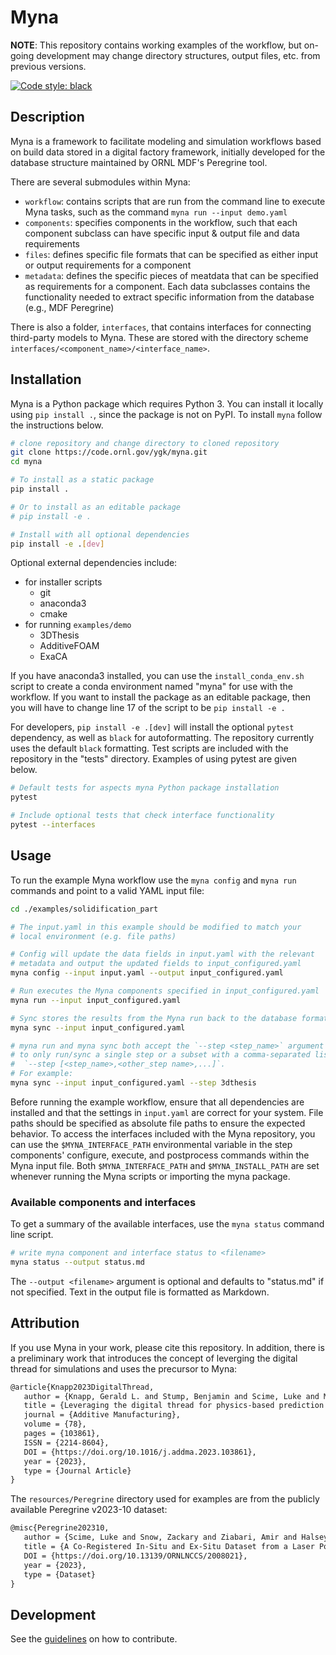 # Myna

**NOTE**: This repository contains working examples of the workflow, but on-going development may change directory structures, output files, etc. from previous versions.

[![Code style: black](https://img.shields.io/badge/code%20style-black-000000.svg)](https://github.com/psf/black)

## Description

Myna is a framework to facilitate modeling and simulation workflows based on build data stored in a
digital factory framework, initially developed for the database structure maintained by ORNL MDF's Peregrine tool.

There are several submodules within Myna:

- `workflow`: contains scripts that are run from the command line to execute Myna tasks, such as the command `myna run --input demo.yaml`
- `components`: specifies components in the workflow, such that each component subclass can have specific input & output file and data requirements
- `files`: defines specific file formats that can be specified as either input or output requirements for a component
- `metadata`: defines the specific pieces of meatdata that can be specified as requirements for a component.
Each data subclasses contains the functionality needed to extract specific information from the database
(e.g., MDF Peregrine)

There is also a folder, `interfaces`, that contains interfaces for connecting third-party models to Myna.
These are stored with the directory scheme `interfaces/<component_name>/<interface_name>`.

## Installation

Myna is a Python package which requires Python 3. You can install it locally using `pip install .`,
since the package is not on PyPI. To install `myna` follow the instructions below.

```bash
# clone repository and change directory to cloned repository
git clone https://code.ornl.gov/ygk/myna.git
cd myna

# To install as a static package
pip install .

# Or to install as an editable package
# pip install -e .

# Install with all optional dependencies
pip install -e .[dev]
```

Optional external dependencies include:

- for installer scripts
  - git
  - anaconda3
  - cmake
- for running `examples/demo`
  - 3DThesis
  - AdditiveFOAM
  - ExaCA

If you have anaconda3 installed, you can use the `install_conda_env.sh`
script to create a conda environment named "myna" for use with
the workflow. If you want to install the package as an editable package,
then you will have to change line 17 of the script to be `pip install -e .`

For developers, `pip install -e .[dev]` will install the optional `pytest` dependency,
as well as `black` for autoformatting. The repository currently uses the default `black`
formatting. Test scripts are included with the repository in the "tests" directory.
Examples of using pytest are given below.

```bash
# Default tests for aspects myna Python package installation
pytest

# Include optional tests that check interface functionality
pytest --interfaces
```

## Usage

To run the example Myna workflow use the `myna config` and `myna run` commands and point to a valid YAML input file:

```bash
cd ./examples/solidification_part

# The input.yaml in this example should be modified to match your
# local environment (e.g. file paths)

# Config will update the data fields in input.yaml with the relevant
# metadata and output the updated fields to input_configured.yaml
myna config --input input.yaml --output input_configured.yaml

# Run executes the Myna components specified in input_configured.yaml
myna run --input input_configured.yaml

# Sync stores the results from the Myna run back to the database format
myna sync --input input_configured.yaml

# myna run and myna sync both accept the `--step <step_name>` argument
# to only run/sync a single step or a subset with a comma-separated list
#  `--step [<step_name>,<other_step name>,...]`.
# For example:
myna sync --input input_configured.yaml --step 3dthesis
```

Before running the example workflow, ensure that all dependencies are installed and
that the settings in `input.yaml` are correct for your system. File paths should
be specified as absolute file paths to ensure the expected behavior. To access the interfaces included
with the Myna repository, you can use the `$MYNA_INTERFACE_PATH` environmental variable
in the step components' configure, execute, and postprocess commands within the Myna input file. Both
`$MYNA_INTERFACE_PATH` and `$MYNA_INSTALL_PATH` are set whenever running the Myna scripts or importing
the myna package.

### Available components and interfaces

To get a summary of the available interfaces, use the `myna status` command line script.

```bash
# write myna component and interface status to <filename>
myna status --output status.md
```

The `--output <filename>` argument is optional and defaults to "status.md" if not specified.
Text in the output file is formatted as Markdown.

## Attribution

If you use Myna in your work, please cite this repository. In addition, there is a
preliminary work that introduces the concept of leverging the digital thread for
simulations and uses the precursor to Myna:

```tex
@article{Knapp2023DigitalThread,
   author = {Knapp, Gerald L. and Stump, Benjamin and Scime, Luke and Márquez Rossy, Andrés and Joslin, Chase and Halsey, William and Plotkowski, Alex},
   title = {Leveraging the digital thread for physics-based prediction of microstructure heterogeneity in additively manufactured parts},
   journal = {Additive Manufacturing},
   volume = {78},
   pages = {103861},
   ISSN = {2214-8604},
   DOI = {https://doi.org/10.1016/j.addma.2023.103861},
   year = {2023},
   type = {Journal Article}
}
```

The `resources/Peregrine` directory used for examples are from the publicly
available Peregrine v2023-10 dataset:

```tex
@misc{Peregrine202310,
   author = {Scime, Luke and Snow, Zackary and Ziabari, Amir and Halsey, William and Joslin, Chase and Knapp, Gerry and Coleman, John and Peles, Amra and Graham, Sarah and Marquez Rossy, Andres and Duncan, Ryan and Paquit, Vincent},
   title = {A Co-Registered In-Situ and Ex-Situ Dataset from a Laser Powder Bed Fusion Additive Manufacturing Process (Peregrine v2023-10)},
   DOI = {https://doi.org/10.13139/ORNLNCCS/2008021},
   year = {2023},
   type = {Dataset}
}
```


## Development

See the [guidelines](CONTRIBUTING.md) on how to contribute.

